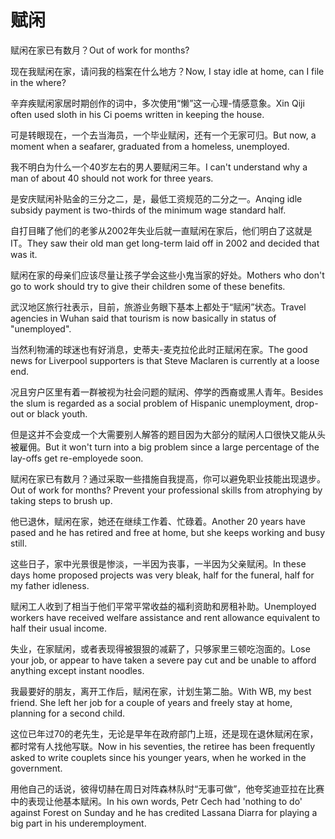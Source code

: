 # 赋闲

<p><span class="chinese">赋闲在家已有数月？</span><span class="english">Out of work for months?</span></p>

<p><span class="chinese">现在我赋闲在家，请问我的档案在什么地方？</span><span class="english">Now, I stay idle at home, can I file in the where?</span></p>

<p><span class="chinese">辛弃疾赋闲家居时期创作的词中，多次使用“懒”这一心理-情感意象。</span><span class="english">Xin Qiji often used sloth in his Ci poems written in keeping the house.</span></p>

<p><span class="chinese">可是转眼现在，一个去当海员，一个毕业赋闲，还有一个无家可归。</span><span class="english">But now, a moment when a seafarer, graduated from a homeless, unemployed.</span></p>

<p><span class="chinese">我不明白为什么一个40岁左右的男人要赋闲三年。</span><span class="english">I can't understand why a man of about 40 should not work for three years.</span></p>

<p><span class="chinese">是安庆赋闲补贴金的三分之二，是，最低工资规范的二分之一。</span><span class="english">Anqing idle subsidy payment is two-thirds of the minimum wage standard half.</span></p>

<p><span class="chinese">自打目睹了他们的老爹从2002年失业后就一直赋闲在家后，他们明白了这就是IT。</span><span class="english">They saw their old man get long-term laid off in 2002 and decided that was it.</span></p>

<p><span class="chinese">赋闲在家的母亲们应该尽量让孩子学会这些小鬼当家的好处。</span><span class="english">Mothers who don't go to work should try to give their children some of these benefits.</span></p>

<p><span class="chinese">武汉地区旅行社表示，目前，旅游业务眼下基本上都处于“赋闲”状态。</span><span class="english">Travel agencies in Wuhan said that tourism is now basically in status of "unemployed".</span></p>

<p><span class="chinese">当然利物浦的球迷也有好消息，史蒂夫-麦克拉伦此时正赋闲在家。</span><span class="english">The good news for Liverpool supporters is that Steve Maclaren is currently at a loose end.</span></p>

<p><span class="chinese">况且穷户区里有着一群被视为社会问题的赋闲、停学的西裔或黑人青年。</span><span class="english">Besides the slum is regarded as a social problem of Hispanic unemployment, drop-out or black youth.</span></p>

<p><span class="chinese">但是这并不会变成一个大需要别人解答的题目因为大部分的赋闲人口很快又能从头被雇佣。</span><span class="english">But it won't turn into a big problem since a large percentage of the lay-offs get re-employede soon.</span></p>

<p><span class="chinese">赋闲在家已有数月？通过采取一些措施自我提高，你可以避免职业技能出现退步。</span><span class="english">Out of work for months? Prevent your professional skills from atrophying by taking steps to brush up.</span></p>

<p><span class="chinese">他已退休，赋闲在家，她还在继续工作着、忙碌着。</span><span class="english">Another 20 years have pased and he has retired and free at home, but she keeps working and busy still.</span></p>

<p><span class="chinese">这些日子，家中光景很是惨淡，一半因为丧事，一半因为父亲赋闲。</span><span class="english">In these days home proposed projects was very bleak, half for the funeral, half for my father idleness.</span></p>

<p><span class="chinese">赋闲工人收到了相当于他们平常平常收益的福利资助和房租补助。</span><span class="english">Unemployed workers have received welfare assistance and rent allowance equivalent to half their usual income.</span></p>

<p><span class="chinese">失业，在家赋闲，或者表现得被狠狠的减薪了，只够家里三顿吃泡面的。</span><span class="english">Lose your job, or appear to have taken a severe pay cut and be unable to afford anything except instant noodles.</span></p>

<p><span class="chinese">我最要好的朋友，离开工作后，赋闲在家，计划生第二胎。</span><span class="english">With WB, my best friend. She left her job for a couple of years and freely stay at home, planning for a second child.</span></p>

<p><span class="chinese">这位已年过70的老先生，无论是早年在政府部门上班，还是现在退休赋闲在家，都时常有人找他写联。</span><span class="english">Now in his seventies, the retiree has been frequently asked to write couplets since his younger years, when he worked in the government.</span></p>

<p><span class="chinese">用他自己的话说，彼得切赫在周日对阵森林队时“无事可做”，他夸奖迪亚拉在比赛中的表现让他基本赋闲。</span><span class="english">In his own words, Petr Cech had 'nothing to do' against Forest on Sunday and he has credited Lassana Diarra for playing a big part in his underemployment.</span></p>

